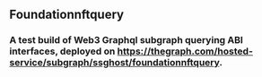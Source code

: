 ## Foundationnftquery
### A test build of Web3 Graphql subgraph querying ABI interfaces, deployed on https://thegraph.com/hosted-service/subgraph/ssghost/foundationnftquery.
